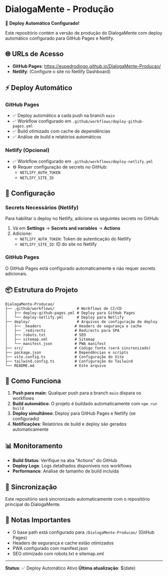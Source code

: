 # DialogaMente - Produção

🚀 **Deploy Automático Configurado!**

Este repositório contém a versão de produção do DialogaMente com deploy automático configurado para GitHub Pages e Netlify.

## 🌐 URLs de Acesso

- **GitHub Pages**: https://eupedrodiogo.github.io/DialogaMente-Producao/
- **Netlify**: (Configure o site no Netlify Dashboard)

## ⚡ Deploy Automático

### GitHub Pages
- ✅ Deploy automático a cada push na branch `main`
- ✅ Workflow configurado em `.github/workflows/deploy-github-pages.yml`
- ✅ Build otimizado com cache de dependências
- ✅ Análise de build e relatórios automáticos

### Netlify (Opcional)
- ✅ Workflow configurado em `.github/workflows/deploy-netlify.yml`
- ⚙️ Requer configuração de secrets no GitHub:
  - `NETLIFY_AUTH_TOKEN`
  - `NETLIFY_SITE_ID`

## 🔧 Configuração

### Secrets Necessários (Netlify)
Para habilitar o deploy no Netlify, adicione os seguintes secrets no GitHub:

1. Vá em **Settings** → **Secrets and variables** → **Actions**
2. Adicione:
   - `NETLIFY_AUTH_TOKEN`: Token de autenticação do Netlify
   - `NETLIFY_SITE_ID`: ID do site no Netlify

### GitHub Pages
O GitHub Pages está configurado automaticamente e não requer secrets adicionais.

## 📦 Estrutura do Projeto

```
DialogaMente-Producao/
├── .github/workflows/          # Workflows de CI/CD
│   ├── deploy-github-pages.yml # Deploy para GitHub Pages
│   └── deploy-netlify.yml      # Deploy para Netlify
├── deploy/                     # Arquivos de configuração de deploy
│   ├── _headers               # Headers de segurança e cache
│   ├── _redirects             # Redirects para SPA
│   ├── robots.txt             # SEO
│   ├── sitemap.xml            # Sitemap
│   └── manifest.json          # PWA manifest
├── src/                       # Código fonte (será sincronizado)
├── package.json               # Dependências e scripts
├── vite.config.ts             # Configuração do Vite
├── tailwind.config.ts         # Configuração do Tailwind
└── README.md                  # Este arquivo
```

## 🚀 Como Funciona

1. **Push para main**: Qualquer push para a branch `main` dispara os workflows
2. **Build automático**: O projeto é buildado automaticamente com `npm run build`
3. **Deploy simultâneo**: Deploy para GitHub Pages e Netlify (se configurado)
4. **Notificações**: Relatórios de build e deploy são gerados automaticamente

## 📊 Monitoramento

- **Build Status**: Verifique na aba "Actions" do GitHub
- **Deploy Logs**: Logs detalhados disponíveis nos workflows
- **Performance**: Análise de tamanho de build incluída

## 🔄 Sincronização

Este repositório será sincronizado automaticamente com o repositório principal do DialogaMente.

## 📝 Notas Importantes

- O base path está configurado para `/DialogaMente-Producao/` (GitHub Pages)
- Headers de segurança e cache estão otimizados
- PWA configurado com manifest.json
- SEO otimizado com robots.txt e sitemap.xml

---

**Status**: ✅ Deploy Automático Ativo
**Última atualização**: $(date)